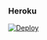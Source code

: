 ### Heroku
[![Deploy](https://www.herokucdn.com/deploy/button.svg)](https://heroku.com/deploy?template=https://github.com/reinierromero147/UwU-Ultimate-Bot-definitivo)
